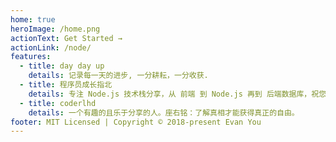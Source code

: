 ```yaml
---
home: true
heroImage: /home.png
actionText: Get Started →
actionLink: /node/
features:
  - title: day day up
    details: 记录每一天的进步, 一分耕耘，一分收获.
  - title: 程序员成长指北
    details: 专注 Node.js 技术栈分享，从 前端 到 Node.js 再到 后端数据库，祝您成为优秀的高级 Node.js 全栈工程师
  - title: coderlhd
    details: 一个有趣的且乐于分享的人。座右铭：了解真相才能获得真正的自由。
footer: MIT Licensed | Copyright © 2018-present Evan You
---
```


